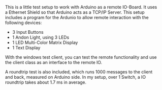 This is a little test setup to work with Arduino as a remote IO-Board.
It uses a Ethernet Shield so that Arduino acts as a TCP/IP Server.
This setup includes a program for the Ardunio to allow remote interaction with the following devices:
 - 3 Input Buttons
 - 1 Andon Light, using 3 LEDs
 - 1 LED Multi-Color Matrix Display
 - 1 Text Display

With the windows test client, you can test the remote functionality and use the client class as an interface to the remote IO.

A roundtrip test is also included, which runs 1000 messages to the client and back, measured on Arduino side. In my setup, over 1 Switch, a IO roundtrip takes about 1.7 ms in average.
